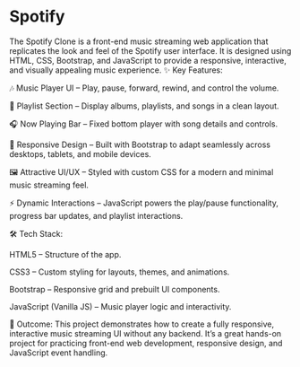# Spotify
The Spotify Clone is a front-end music streaming web application that replicates the look and feel of the Spotify user interface. It is designed using HTML, CSS, Bootstrap, and JavaScript to provide a responsive, interactive, and visually appealing music experience.
✨ Key Features:

🎶 Music Player UI – Play, pause, forward, rewind, and control the volume.

📂 Playlist Section – Display albums, playlists, and songs in a clean layout.

🎧 Now Playing Bar – Fixed bottom player with song details and controls.

📱 Responsive Design – Built with Bootstrap to adapt seamlessly across desktops, tablets, and mobile devices.

🖼️ Attractive UI/UX – Styled with custom CSS for a modern and minimal music streaming feel.

⚡ Dynamic Interactions – JavaScript powers the play/pause functionality, progress bar updates, and playlist interactions.

🛠️ Tech Stack:

HTML5 – Structure of the app.

CSS3 – Custom styling for layouts, themes, and animations.

Bootstrap – Responsive grid and prebuilt UI components.

JavaScript (Vanilla JS) – Music player logic and interactivity.

🎯 Outcome:
This project demonstrates how to create a fully responsive, interactive music streaming UI without any backend. It’s a great hands-on project for practicing front-end web development, responsive design, and JavaScript event handling.
